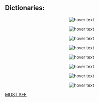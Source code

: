 ## Dictionaries: 

<p align="center">
  <img src="https://media.discordapp.net/attachments/770868718132658206/774591441422516224/unknown.png" title="hover text">
</p>

<p align="center">
  <img src="https://media.discordapp.net/attachments/770868718132658206/774591862668263434/unknown.png" title="hover text">
</p>

<p align="center">
  <img src="https://media.discordapp.net/attachments/770868718132658206/774592660556087307/unknown.png" title="hover text">
</p>

<p align="center">
  <img src="https://media.discordapp.net/attachments/770868718132658206/774593222474596393/unknown.png" title="hover text">
</p>

<p align="center">
  <img src="https://media.discordapp.net/attachments/770868718132658206/774593850659700746/unknown.png" title="hover text">
</p>

<p align="center">
  <img src="https://media.discordapp.net/attachments/770868718132658206/774598447486861313/unknown.png" title="hover text">
</p>

<p align="center">
  <img src="https://media.discordapp.net/attachments/770868718132658206/774598761061285888/unknown.png" title="hover text">
</p>

<p align="center">
  <img src="https://media.discordapp.net/attachments/770868718132658206/774626522539491358/unknown.png" title="hover text">
</p>

[MUST SEE](https://careerkarma.com/blog/python-sort-a-dictionary-by-value/#:~:text=To%20sort%20a%20dictionary%20by%20value%20in%20Python%20you%20can,Dictionaries%20are%20unordered%20data%20structures.)
